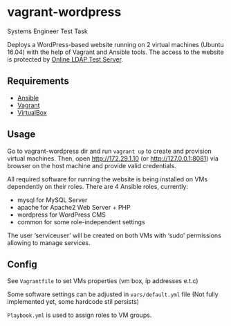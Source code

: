 # vagrant-wordpress
Systems Engineer Test Task

Deploys a WordPress-based website running on 2 virtual machines (Ubuntu 16.04) with the help of Vagrant and Ansible tools. 
The access to the website is protected by [Online LDAP Test Server](https://www.forumsys.com/tutorials/integration-how-to/ldap/online-ldap-test-server/).

## Requirements

- [Ansible](http://www.ansible.com)
- [Vagrant](http://www.vagrantup.com)
- [VirtualBox](http://www.virtualbox.org)

## Usage

Go to vagrant-wordpress dir and run `vagrant up` to create and provision virtual machines.
Then, open http://172.29.1.10 (or http://127.0.0.1:8081) via browser on the host machine and provide valid credentials.

All required software for running the website is being installed on VMs
dependently on their roles. There are 4 Ansible roles, currently:

- mysql for MySQL Server
- apache for Apache2 Web Server + PHP
- wordpress for WordPress CMS
- common for some role-independent settings

The user ‘serviceuser’ will be created on both VMs with ‘sudo’ permissions allowing to manage
services.

## Config

See `Vagrantfile` to set VMs properties (vm box, ip addresses e.t.c)

Some software settings can be adjusted in `vars/default.yml` file (Not fully implemented yet, some hardcode stil persists)

`Playbook.yml` is used to assign roles to VM groups.
